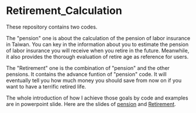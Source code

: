 # Retirement_Calculation

These repository contains two codes. 

The "pension" one is about the calculation of the pension of labor insurance in Taiwan. You can key in the information about you to estimate the pension of labor insurance you will receive when you retire in the future. Meanwhile, it also provides the thorough evaluation of retire age as reference for users. 

The "Retirement" one is the combination of "pension" and the other pensions. It contains the advance funtion of "pension" code. It will eventually tell you how much money you should save from now on if you want to have a terrific retired life.

The whole introduction of how I achieve those goals by code and examples are in powerpoint slide. Here are the slides of [pension](https://docs.google.com/presentation/d/1ymGoxQQhlTAi7rBZK-NFzCPzlRwOLJpIGTRQoNSDxZ0/edit#slide=id.g23c8dbd3dcc_0_279) and [Retirement](https://docs.google.com/presentation/d/1-RQG8nWX8bCWBOEcdGMWPp_gBv0iO97JR2S_Hr_4GBg/edit#slide=id.p).
